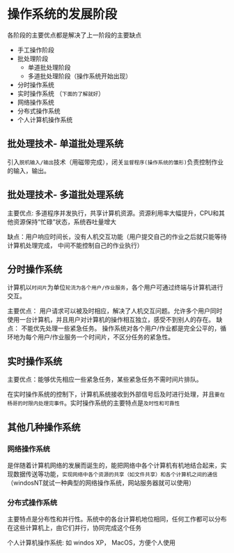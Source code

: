 # 操作系统的发展阶段

各阶段的主要优点都是解决了上一阶段的主要缺点

- 手工操作阶段
- 批处理阶段
  - 单道批处理阶段
  - 多道批处理阶段（操作系统开始出现）
- 分时操作系统
- 实时操作系统
  （`下面的了解就好`）
- 网络操作系统
- 分布式操作系统
- 个人计算机操作系统

## 批处理技术- 单道批处理系统
引入`脱机输入/输出`技术（用磁带完成），闭关`监督程序(操作系统的雏形)`负责控制作业的输入，输出。

## 批处理技术- 多道批处理系统

主要优点: 多道程序并发执行，共享计算机资源。资源利用率大幅提升，CPU和其他资源保持“忙碌”状态，系统吞吐量增大

缺点：用户响应时间长，没有人机交互功能（用户提交自己的作业之后就只能等待计算机处理完成， 中间不能控制自己的作业执行）

## 分时操作系统

计算机以`时间片`为单位`轮流为各个用户/作业服务`，各个用户可通过终端与计算机进行交互。

主要优点： 用户请求可以被及时相应，解决了人机交互问题。允许多个用户同时使用一台计算机，并且用户对计算机的操作相互独立，感受不到别人的存在。
缺点： 不能优先处理一些紧急任务。 操作系统对各个用户/作业都是完全公平的，循环地为每个用户/作业服务一个时间片，不区分任务的紧急性。

## 实时操作系统

主要优点：能够优先相应一些紧急任务，某些紧急任务不需时间片排队。

在实时操作系统的控制下，计算机系统接收到外部信号后及时进行处理，并且`要在杨哥的时限内处理完事件`。实时操作系统的主要特点是`及时性和可靠性`

## 其他几种操作系统

### 网络操作系统
是伴随着计算机网络的发展而诞生的，能把网络中各个计算机有机地结合起来，实现数据传送等功能，`实现网络中各个资源的共享（如文件共享）和各个计算机之间的通信`
（windosNT就试一种典型的网络操作系统，网站服务器就可以使用）

### 分布式操作系统
主要特点是分布性和并行性。系统中的各台计算机地位相同，任何工作都可以分布在这些计算机上，由它们并行，协同完成这个任务

个人计算机操作系统: 如 windos XP， MacOS，方便个人使用
